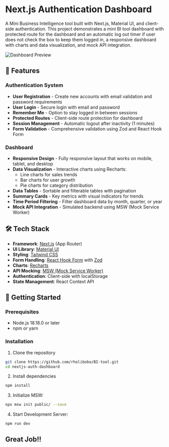 # Next.js Authentication Dashboard

A Mini Business Intelligence tool built with Next.js, Material UI, and client-side authentication. This project demonstrates a mini BI tool dashboard with protected route for the dashboard and an automatic log out timer if user does not check the box to keep them logged in, a responsive dashboard with charts and data visualization, and mock API integration.

![Dashboard Preview](https://via.placeholder.com/800x450?text=Dashboard+Preview)

## 🌟 Features

### Authentication System
- **User Registration** - Create new accounts with email validation and password requirements
- **User Login** - Secure login with email and password
- **Remember Me** - Option to stay logged in between sessions
- **Protected Routes** - Client-side route protection for dashboard
- **Session Management** - Automatic logout after inactivity (1 minutes)
- **Form Validation** - Comprehensive validation using Zod and React Hook Form

### Dashboard
- **Responsive Design** - Fully responsive layout that works on mobile, tablet, and desktop
- **Data Visualization** - Interactive charts using Recharts:
  - Line charts for sales trends
  - Bar charts for user growth
  - Pie charts for category distribution
- **Data Tables** - Sortable and filterable tables with pagination
- **Summary Cards** - Key metrics with visual indicators for trends
- **Time Period Filtering** - Filter dashboard data by month, quarter, or year
- **Mock API Integration** - Simulated backend using MSW (Mock Service Worker)

## 🛠️ Tech Stack

- **Framework**: [Next.js](https://nextjs.org/) (App Router)
- **UI Library**: [Material UI](https://mui.com/)
- **Styling**: [Tailwind CSS](https://tailwindcss.com/)
- **Form Handling**: [React Hook Form](https://react-hook-form.com/) with [Zod](https://github.com/colinhacks/zod)
- **Charts**: [Recharts](https://recharts.org/)
- **API Mocking**: [MSW (Mock Service Worker)](https://mswjs.io/)
- **Authentication**: Client-side with localStorage
- **State Management**: React Context API

## 🚀 Getting Started

### Prerequisites
- Node.js 18.18.0 or later
- npm or yarn

### Installation

1. Clone the repository
```bash
git clone https://github.com/rholibobo/BI-tool.git
cd nextjs-auth-dashboard
```

2. Install dependencies
```bash
npm install
``` 

3. Initialize MSW:
```bash
npx msw init public/ --save
```

4. Start Development Server:
```bash
npm run dev
```

## Great Job!!
